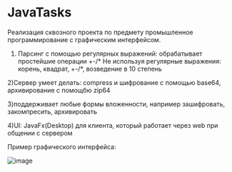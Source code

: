 # JavaTasks
Реализация сквозного проекта по предмету промышленное программирование с графическим интерфейсом.
1) Парсинг с помощью регулярных выражений:
обрабатывает простейшие операции +-/*
Не используя регулярные выражения: корень, квадрат, +-/*, возведение в 10 степень

2)Сервер умеет делать: compress и шифрование с помощью base64, архивирование с помощбю zip64

3)поддерживает любые формы вложенности, например зашифровать, закомпресить, архивировать

4)UI: JavaFx(Desktop) для клиента, который работает через web при общении с сервером

Пример графического интерфейса:

![image](https://user-images.githubusercontent.com/108588991/212539617-e03a413a-2a01-48fe-875b-269613373fae.png)

